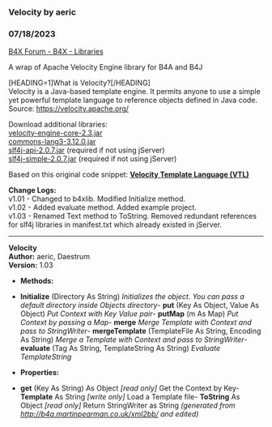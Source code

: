 ###  Velocity by aeric
### 07/18/2023
[B4X Forum - B4X - Libraries](https://www.b4x.com/android/forum/threads/148543/)

A wrap of Apache Velocity Engine library for B4A and B4J  
  
[HEADING=1]What is Velocity?[/HEADING]  
Velocity is a Java-based template engine. It permits anyone to use a simple yet powerful template language to reference objects defined in Java code.  
Source: <https://velocity.apache.org/>  
  
Download additional libraries:  
[velocity-engine-core-2.3.jar](https://dlcdn.apache.org//velocity/engine/2.3/velocity-engine-core-2.3.jar)  
[commons-lang3-3.12.0.jar](https://repo1.maven.org/maven2/org/apache/commons/commons-lang3/3.12.0/commons-lang3-3.12.0.jar)  
[slf4j-api-2.0.7.jar](https://repo1.maven.org/maven2/org/slf4j/slf4j-api/2.0.7/slf4j-api-2.0.7.jar) (required if not using jServer)  
[slf4j-simple-2.0.7.jar](https://repo1.maven.org/maven2/org/slf4j/slf4j-simple/2.0.7/slf4j-simple-2.0.7.jar) (required if not using jServer)  
  
Based on this original code snippet: [**Velocity Template Language (VTL)**](https://www.b4x.com/android/forum/threads/velocity-template-language-vtl.148503/)  
  
**Change Logs:**  
v1.01 - Changed to b4xlib. Modified Initialize method.  
v1.02 - Added evaluate method. Added example project.  
v1.03 - Renamed Text method to ToString. Removed redundant references for slf4j libraries in manifest.txt which already existed in jServer.  
  

---

  
**Velocity  
Author:** aeric, Daestrum  
**Version:** 1.03  

- **Methods:**

- **Initialize** (Directory As String)
*Initializes the object. You can pass a default directory inside Objects directory*- **put** (Key As Object, Value As Object)
*Put Context with Key Value pair*- **putMap** (m As Map)
*Put Context by passing a Map*- **merge**
*Merge Template with Context and pass to StringWriter*- **mergeTemplate** (TemplateFile As String, Encoding As String)
*Merge a Template with Context and pass to StringWriter*- **evaluate** (Tag As String, TemplateString As String)
*Evaluate TemplateString*
- **Properties:**

- **get** (Key As String) As Object *[read only]*
Get the Context by Key- **Template** As String *[write only]*
Load a Template file- **ToString** As Object *[read only]*
Return StringWriter as String
*(generated from <http://b4a.martinpearman.co.uk/xml2bb/> and edited)*